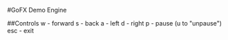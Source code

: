 #GoFX Demo Engine

##Controls
w - forward
s - back
a - left
d - right
p - pause (u to "unpause")
esc - exit